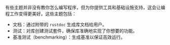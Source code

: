有些主题并非没有教你怎么编写程序，但为你提供工具和基础设施支持，这会让编程工作变得更美好。这些主题包括：

* 文档：通过附带的 `rustdoc` 生成库文档给用户。
* 测试：对库创建测试套件，确保库准确地实现了你想要的功能。
* 基准测试（benchmarking）：生成基准以保证高效运行。
